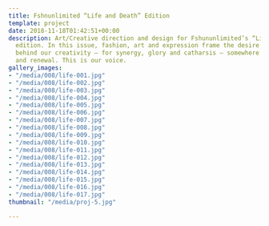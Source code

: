 ```yaml
---
title: Fshnunlimited “Life and Death” Edition
template: project
date: 2018-11-18T01:42:51+00:00
description: Art/Creative direction and design for Fshununlimited’s “Life & Death”
  edition. In this issue, fashion, art and expression frame the desire and the hope
  behind our creativity – for synergy, glory and catharsis – somewhere between elimination
  and renewal. This is our voice.
gallery_images:
- "/media/008/life-001.jpg"
- "/media/008/life-002.jpg"
- "/media/008/life-003.jpg"
- "/media/008/life-004.jpg"
- "/media/008/life-005.jpg"
- "/media/008/life-006.jpg"
- "/media/008/life-007.jpg"
- "/media/008/life-008.jpg"
- "/media/008/life-009.jpg"
- "/media/008/life-010.jpg"
- "/media/008/life-011.jpg"
- "/media/008/life-012.jpg"
- "/media/008/life-013.jpg"
- "/media/008/life-014.jpg"
- "/media/008/life-015.jpg"
- "/media/008/life-016.jpg"
- "/media/008/life-017.jpg"
thumbnail: "/media/proj-5.jpg"

---
```

